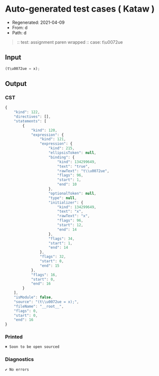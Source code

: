# Auto-generated test cases ( Kataw )
- Regenerated: 2021-04-09
- From: d
- Path: d
> :: test: assignment paren wrapped
> :: case: t\u0072ue
## Input

`````js
(t\u0072ue = x);
`````

## Output
### CST

```javascript
{
    "kind": 122,
    "directives": [],
    "statements": [
        {
            "kind": 120,
            "expression": {
                "kind": 121,
                "expression": {
                    "kind": 215,
                    "ellipsisToken": null,
                    "binding": {
                        "kind": 134299649,
                        "text": "true",
                        "rawText": "t\\u0072ue",
                        "flags": 96,
                        "start": 1,
                        "end": 10
                    },
                    "optionalToken": null,
                    "type": null,
                    "initializer": {
                        "kind": 134299649,
                        "text": "x",
                        "rawText": "x",
                        "flags": 96,
                        "start": 12,
                        "end": 14
                    },
                    "flags": 34,
                    "start": 1,
                    "end": 14
                },
                "flags": 32,
                "start": 0,
                "end": 15
            },
            "flags": 16,
            "start": 0,
            "end": 16
        }
    ],
    "isModule": false,
    "source": "(t\\u0072ue = x);",
    "fileName": "__root__",
    "flags": 0,
    "start": 0,
    "end": 16
}
```

### Printed

```javascript
✖ Soon to be open sourced
```

### Diagnostics

```javascript
✔ No errors
```

